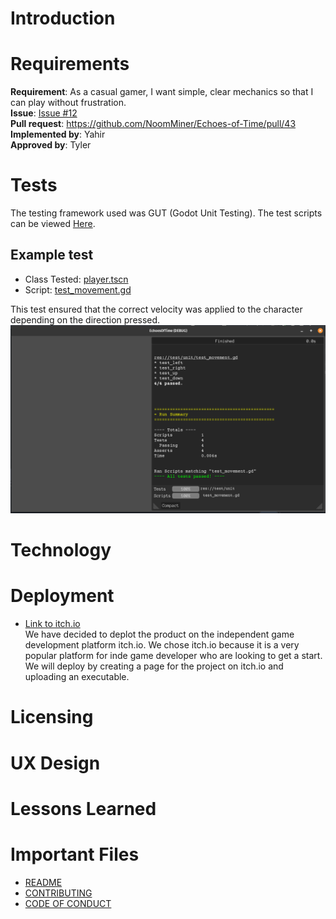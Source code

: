 # Introduction


# Requirements
**Requirement**: As a casual gamer, I want simple, clear mechanics so that I can play without frustration.<br>
**Issue**: [Issue #12](https://github.com/NoomMiner/Echoes-of-Time/issues/12)<br>
**Pull request**: https://github.com/NoomMiner/Echoes-of-Time/pull/43<br>
**Implemented by**: Yahir<br>
**Approved by**: Tyler<br>

# Tests
The testing framework used was GUT (Godot Unit Testing). The test scripts can be viewed [Here](../EchoesofTimeGodot/test/unit).
## Example test
- Class Tested: [player.tscn](../EchoesofTimeGodot/player.tscn)
- Script: [test_movement.gd](../EchoesofTimeGodot/test/unit/test_movement.gd) <br>

This test ensured that the correct velocity was applied to the character depending on the direction pressed.
![Test Image](./unit_test_output.png)

# Technology

# Deployment
- [Link to itch.io]() <br>
We have decided to deplot the product on the independent game development platform itch.io. We chose itch.io because it is a very popular platform for inde game developer who are looking to get a start. We will deploy by creating a page for the project on itch.io and uploading an executable.

# Licensing

# UX Design

# Lessons Learned

# Important Files
- [README](../README.md)
- [CONTRIBUTING](../CONTRIBUTING.md)
- [CODE OF CONDUCT](../CODE_OF_CONDUCT.md)

